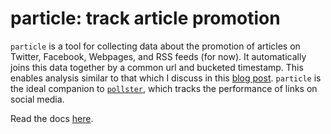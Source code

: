 particle: track article promotion
========

`particle` is a tool for collecting data about the promotion of articles on Twitter, Facebook, Webpages, and RSS feeds (for now). It automatically joins this data together by a common url and bucketed timestamp.  This enables analysis similar to that which I discuss in this [blog post](http://brianabelson.com/open-news/2013/11/14/Pageviews-above-replacement.html). `particle` is the ideal companion to [`pollster`](https://github.com/stdbrouw/pollster), which tracks the performance of links on social media.

Read the docs [here](http://particle.rtfd.org).